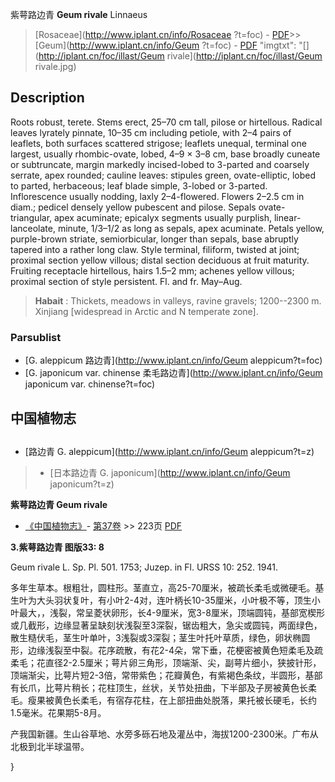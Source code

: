 紫萼路边青 **Geum rivale** Linnaeus

> [Rosaceae](http://www.iplant.cn/info/Rosaceae ?t=foc) - [PDF](http://iplant.cn/foc/pdf/Rosaceae.pdf)>>[Geum](http://www.iplant.cn/info/Geum ?t=foc) - [PDF](http://www.iplant.cn/foc/pdf/Geum.pdf)
  "imgtxt": "[](http://iplant.cn/foc/illast/Geum rivale](http://iplant.cn/foc/illast/Geum rivale.jpg)

## Description

Roots robust, terete. Stems erect, 25–70 cm tall, pilose or hirtellous. Radical leaves lyrately pinnate, 10–35 cm including petiole, with 2–4 pairs of leaflets, both surfaces scattered strigose; leaflets unequal, terminal one largest, usually rhombic-ovate, lobed, 4–9 × 3–8 cm, base broadly cuneate or subtruncate, margin markedly incised-lobed to 3-parted and coarsely serrate, apex rounded; cauline leaves: stipules green, ovate-elliptic, lobed to parted, herbaceous; leaf blade simple, 3-lobed or 3-parted. Inflorescence usually nodding, laxly 2–4-flowered. Flowers 2–2.5 cm in diam.; pedicel densely yellow pubescent and pilose. Sepals ovate-triangular, apex acuminate; epicalyx segments usually purplish, linear-lanceolate, minute, 1/3–1/2 as long as sepals, apex acuminate. Petals yellow, purple-brown striate, semiorbicular, longer than sepals, base abruptly tapered into a rather long claw. Style terminal, filiform, twisted at joint; proximal section yellow villous; distal section deciduous at fruit maturity. Fruiting receptacle hirtellous, hairs 1.5–2 mm; achenes yellow villous; proximal section of style persistent. Fl. and fr. May–Aug.

> **Habait** : 
> Thickets, meadows in valleys, ravine gravels; 1200--2300 m. Xinjiang [widespread in Arctic and N temperate zone].

### Parsublist

* [G.  aleppicum  路边青](http://www.iplant.cn/info/Geum aleppicum?t=foc)
* [G.  japonicum var. chinense  柔毛路边青](http://www.iplant.cn/info/Geum japonicum var. chinense?t=foc)

## 中国植物志

## 
* [路边青  G.  aleppicum](http://www.iplant.cn/info/Geum aleppicum?t=z)
> * [日本路边青  G.  japonicum](http://www.iplant.cn/info/Geum japonicum?t=z)

**紫萼路边青 Geum rivale**

* [《中国植物志》](http://www.iplant.cn/frps)- [第37卷](http://www.iplant.cn/frps/vol/37) >> 223页 [PDF](http://www.iplant.cn/frps/pdf/37/223.PDF)

**3.紫萼路边青 图版33: 8**

Geum rivale L. Sp. Pl. 501. 1753; Juzep. in Fl. URSS 10: 252. 1941.

多年生草本。根粗壮，圆柱形。茎直立，高25-70厘米，被疏长柔毛或微硬毛。基生叶为大头羽状复叶，有小叶2-4对，连叶柄长10-35厘米，小叶极不等，顶生小叶最大，，浅裂，常呈菱状卵形，长4-9厘米，宽3-8厘米，顶端圆钝，基部宽楔形或几截形，边缘显著呈缺刻状浅裂至3深裂，锯齿粗大，急尖或圆钝，两面绿色，散生糙伏毛，茎生叶单叶，3浅裂或3深裂；茎生叶托叶草质，绿色，卵状椭圆形，边缘浅裂至中裂。花序疏散，有花2-4朵，常下垂，花梗密被黄色短柔毛及疏柔毛；花直径2-2.5厘米；萼片卵三角形，顶端渐、尖，副萼片细小，狭披针形，顶端渐尖，比萼片短2-3倍，常带紫色；花瓣黄色，有紫褐色条纹，半圆形，基部有长爪，比萼片稍长；花柱顶生，丝状，关节处扭曲，下半部及子房被黄色长柔毛。瘦果被黄色长柔毛，有宿存花柱，在上部扭曲处脱落，果托被长硬毛，长约1.5毫米。花果期5-8月。

产我国新疆。生山谷草地、水旁多砾石地及灌丛中，海拔1200-2300米。广布从北极到北半球温带。

}